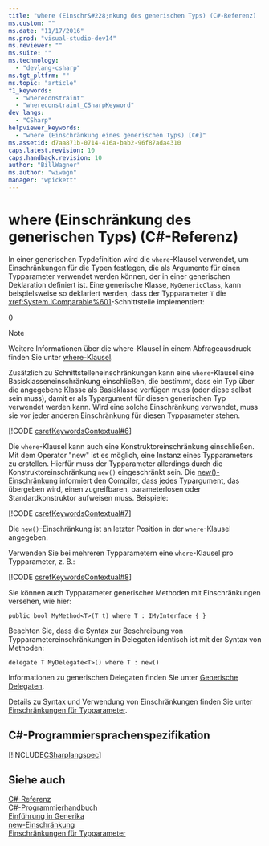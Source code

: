```yaml
---
title: "where (Einschr&#228;nkung des generischen Typs) (C#-Referenz) | Microsoft Docs"
ms.custom: ""
ms.date: "11/17/2016"
ms.prod: "visual-studio-dev14"
ms.reviewer: ""
ms.suite: ""
ms.technology: 
  - "devlang-csharp"
ms.tgt_pltfrm: ""
ms.topic: "article"
f1_keywords: 
  - "whereconstraint"
  - "whereconstraint_CSharpKeyword"
dev_langs: 
  - "CSharp"
helpviewer_keywords: 
  - "where (Einschränkung eines generischen Typs) [C#]"
ms.assetid: d7aa871b-0714-416a-bab2-96f87ada4310
caps.latest.revision: 10
caps.handback.revision: 10
author: "BillWagner"
ms.author: "wiwagn"
manager: "wpickett"
---
```

# where (Einschr&#228;nkung des generischen Typs) (C#-Referenz)
In einer generischen Typdefinition wird die `where`\-Klausel verwendet, um Einschränkungen für die Typen festlegen, die als Argumente für einen Typparameter verwendet werden können, der in einer generischen Deklaration definiert ist.  Eine generische Klasse, `MyGenericClass`, kann beispielsweise so deklariert werden, dass der Typparameter `T` die <xref:System.IComparable%601>\-Schnittstelle implementiert:  
  
<CodeContentPlaceHolder>0</CodeContentPlaceHolder>  
> [!NOTE]
>  Weitere Informationen über die where\-Klausel in einem Abfrageausdruck finden Sie unter [where\-Klausel](../../../csharp/language-reference/keywords/where-clause.md).  
  
 Zusätzlich zu Schnittstelleneinschränkungen kann eine `where`\-Klausel eine Basisklasseneinschränkung einschließen, die bestimmt, dass ein Typ über die angegebene Klasse als Basisklasse verfügen muss \(oder diese selbst sein muss\), damit er als Typargument für diesen generischen Typ verwendet werden kann.  Wird eine solche Einschränkung verwendet, muss sie vor jeder anderen Einschränkung für diesen Typparameter stehen.  
  
 [!CODE [csrefKeywordsContextual#6](../CodeSnippet/VS_Snippets_VBCSharp/csrefKeywordsContextual#6)]  
  
 Die `where`\-Klausel kann auch eine Konstruktoreinschränkung einschließen.  Mit dem Operator "new" ist es möglich, eine Instanz eines Typparameters zu erstellen. Hierfür muss der Typparameter allerdings durch die Konstruktoreinschränkung `new()` eingeschränkt sein.  Die [new\(\)\-Einschränkung](../../../csharp/language-reference/keywords/new-constraint.md) informiert den Compiler, dass jedes Typargument, das übergeben wird, einen zugreifbaren, parameterlosen oder Standardkonstruktor aufweisen muss.  Beispiele:  
  
 [!CODE [csrefKeywordsContextual#7](../CodeSnippet/VS_Snippets_VBCSharp/csrefKeywordsContextual#7)]  
  
 Die `new()`\-Einschränkung ist an letzter Position in der `where`\-Klausel angegeben.  
  
 Verwenden Sie bei mehreren Typparametern eine `where`\-Klausel pro Typparameter, z. B.:  
  
 [!CODE [csrefKeywordsContextual#8](../CodeSnippet/VS_Snippets_VBCSharp/csrefKeywordsContextual#8)]  
  
 Sie können auch Typparameter generischer Methoden mit Einschränkungen versehen, wie hier:  
  
```  
public bool MyMethod<T>(T t) where T : IMyInterface { }  
```  
  
 Beachten Sie, dass die Syntax zur Beschreibung von Typparametereinschränkungen in Delegaten identisch ist mit der Syntax von Methoden:  
  
```  
delegate T MyDelegate<T>() where T : new()  
```  
  
 Informationen zu generischen Delegaten finden Sie unter [Generische Delegaten](../../../csharp/programming-guide/generics/generic-delegates.md).  
  
 Details zu Syntax und Verwendung von Einschränkungen finden Sie unter [Einschränkungen für Typparameter](../../../csharp/programming-guide/generics/constraints-on-type-parameters.md).  
  
## C\#\-Programmiersprachenspezifikation  
 [!INCLUDE[CSharplangspec](../../../csharp/language-reference/keywords/includes/csharplangspec_md.md)]  
  
## Siehe auch  
 [C\#\-Referenz](../../../csharp/language-reference/index.md)   
 [C\#\-Programmierhandbuch](../../../csharp/programming-guide/index.md)   
 [Einführung in Generika](../../../csharp/programming-guide/generics/introduction-to-generics.md)   
 [new\-Einschränkung](../../../csharp/language-reference/keywords/new-constraint.md)   
 [Einschränkungen für Typparameter](../../../csharp/programming-guide/generics/constraints-on-type-parameters.md)